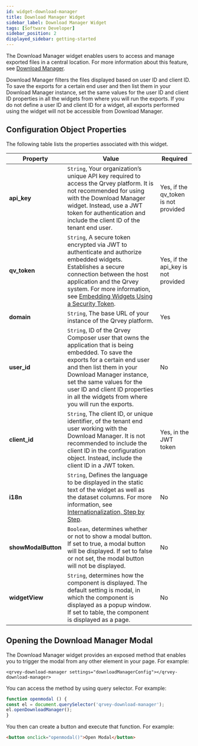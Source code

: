```yaml
---
id: widget-download-manager
title: Download Manager Widget
sidebar_label: Download Manager Widget
tags: [Software Developer]
sidebar_position: 2
displayed_sidebar: getting-started
---
```


The Download Manager widget enables users to access and manage exported files in a central location. For more information about this feature, see [Download Manager](../../../composer/download-manager.md). 

Download Manager filters the files displayed based on user ID and client ID. To save the exports for a certain end user and then list them in your Download Manager instance, set the same values for the user ID and client ID properties in all the widgets from where you will run the exports. If you do not define a user ID and client ID for a widget, all exports performed using the widget will not be accessible from Download Manager.


## Configuration Object Properties
The following table lists the properties associated with this widget. 

| **Property** | **Value** | **Required** |
| --- | --- | --- |
| **api_key** | `String`, Your organization’s unique API key required to access the Qrvey platform. It is not recommended for using with the Download Manager widget. Instead, use a JWT token for authentication and include the client ID of the tenant end user. | Yes, if the qv_token is not provided |
| **qv_token** | `String`, A secure token encrypted via JWT to authenticate and authorize embedded widgets. Establishes a secure connection between the host application and the Qrvey system. For more information, see [Embedding Widgets Using a Security Token](../embedding-widgets-security-token.md). | Yes, if the api_key is not provided |
| **domain** | `String`, The base URL of your instance of the Qrvey platform. | Yes | 
| **user_id** | `String`, ID of the Qrvey Composer user that owns the application that is being embedded. To save the exports for a certain end user and then list them in your Download Manager instance, set the same values for the user ID and client ID properties in all the widgets from where you will run the exports. | No  |
| **client_id** | `String`, The client ID, or unique identifier, of the tenant end user working with the Download Manager. It is not recommended to include the client ID in the configuration object. Instead, include the client ID in a JWT token.  | Yes, in the JWT token |
| **i18n** | `String`, Defines the language to be displayed in the static text of the widget as well as the dataset columns. For more information, see [Internationalization, Step by Step](../../09-Internationalization/internationalization-step-by-step.md). | No |
| **showModalButton** | `Boolean`, determines whether or not to show a modal button. If set to true, a modal button will be displayed. If set to false or not set, the modal button will not be displayed. |No|
| **widgetView** | `String`, determines how the component is displayed. The default setting is modal, in which the component is displayed as a popup window. If set to table, the component is displayed as a page. |No|



## Opening the Download Manager Modal

The Download Manager widget provides an exposed method that enables you to trigger the modal from any other element in your page. For example:

`<qrvey-download-manager settings="downloadManagerConfig"></qrvey-download-manager>`

You can access the method by using query selector. For example: 

```js
function openmodal () {
const el = document.querySelector('qrvey-download-manager');
el.openDownloadManager();
}
```

You then can create a button and execute that function. For example: 

```html
<button onclick="openmodal()">Open Modal</button>
```



